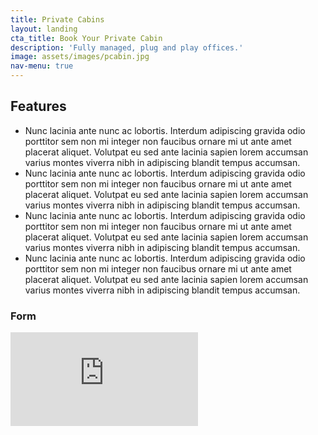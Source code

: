 ```yaml
---
title: Private Cabins
layout: landing
cta_title: Book Your Private Cabin
description: 'Fully managed, plug and play offices.'
image: assets/images/pcabin.jpg
nav-menu: true
---
```


<!-- Main -->
<div id="main">

<!-- One -->
<section id="one">
	<div class="inner">
        <h2 id="elements">Features</h2>
        <div class="row 200%">
            <div class="6u 12u$(medium)">
                <ul>
                    <li>Nunc lacinia ante nunc ac lobortis. Interdum adipiscing gravida odio porttitor sem non mi integer non faucibus ornare mi ut ante amet placerat aliquet. Volutpat eu sed ante lacinia sapien lorem accumsan varius montes viverra nibh in adipiscing blandit tempus accumsan.</li>
                    <li>Nunc lacinia ante nunc ac lobortis. Interdum adipiscing gravida odio porttitor sem non mi integer non faucibus ornare mi ut ante amet placerat aliquet. Volutpat eu sed ante lacinia sapien lorem accumsan varius montes viverra nibh in adipiscing blandit tempus accumsan.</li>
                    <li>Nunc lacinia ante nunc ac lobortis. Interdum adipiscing gravida odio porttitor sem non mi integer non faucibus ornare mi ut ante amet placerat aliquet. Volutpat eu sed ante lacinia sapien lorem accumsan varius montes viverra nibh in adipiscing blandit tempus accumsan.</li>
                    <li>Nunc lacinia ante nunc ac lobortis. Interdum adipiscing gravida odio porttitor sem non mi integer non faucibus ornare mi ut ante amet placerat aliquet. Volutpat eu sed ante lacinia sapien lorem accumsan varius montes viverra nibh in adipiscing blandit tempus accumsan.</li>
                </ul>
            </div>
            <div class="6u$ 12u$(medium)">
                <h3>Form</h3>
                <div class="google-form-container">
                    <iframe src="https://docs.google.com/forms/d/e/1FAIpQLScUz-ulzJoO6KbdtevGb5nr2JJI3uvaFQD2dcrV-oQPkMT4Hw/viewform?embedded=true" frameborder="0" 
                    marginheight="0" 
                    marginwidth="0" 
                    loading="lazy">Loading…</iframe>
                </div>
            </div>
        </div>
    </div>
</section>


</div>
